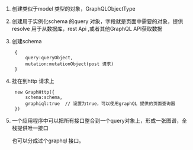 1. 创建类似于model 类型的对象，GraphQLObjectType

2. 创建用于实例化schema 的query 对象，字段就是页面中需要的对象，提供resolve 用于从数据库，rest Api ,或者其他GraphQL API获取数据

3. 创建schema

        {
            query:queryObject,
            mutation:mutationObject(post 请求)
        }

4. 挂在到http 请求上

        new GraphHttp({
            schema:schema,
            graphiql:true  // 设置为true，可以使用graphQL 提供的页面查询器
        })

5. 一个应用程序中可以把所有接口整合到一个query对象上，形成一张图谱，全栈提供唯一接口

   也可以分成过个graphql 接口。